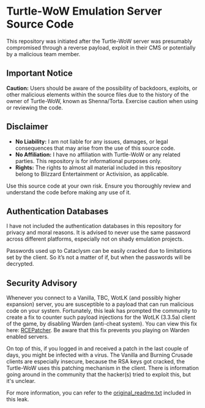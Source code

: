 # Turtle-WoW Emulation Server Source Code

This repository was initiated after the Turtle-WoW server was presumably compromised through a reverse payload, exploit in their CMS or potentially by a malicious team member.

## Important Notice

**Caution:** Users should be aware of the possibility of backdoors, exploits, or other malicious elements within the source files due to the history of the owner of Turtle-WoW, known as Shenna/Torta. Exercise caution when using or reviewing the code.

## Disclaimer

- **No Liability:** I am not liable for any issues, damages, or legal consequences that may arise from the use of this source code.
- **No Affiliation:** I have no affiliation with Turtle-WoW or any related parties. This repository is for informational purposes only.
- **Rights:** The rights to almost all material included in this repository belong to Blizzard Entertainment or Activision, as applicable.

Use this source code at your own risk. Ensure you thoroughly review and understand the code before making any use of it.

## Authentication Databases

I have not included the authentication databases in this repository for privacy and moral reasons. It is advised to never use the same password across different platforms, especially not on shady emulation projects.

Passwords used up to Cataclysm can be easily cracked due to limitations set by the client. So it’s not a matter of if, but when the passwords will be decrypted.

## Security Advisory

Whenever you connect to a Vanilla, TBC, WotLK (and possibly higher expansion) server, you are susceptible to a payload that can run malicious code on your system. Fortunately, this leak has prompted the community to create a fix to counter such payload injections for the WotLK (3.3.5a) client of the game, by disabling Warden (anti-cheat system). You can view this fix here: [RCEPatcher](https://github.com/stoneharry/RCEPatcher). Be aware that this fix prevents you playing on Warden enabled servers.

On top of this, if you logged in and received a patch in the last couple of days, you might be infected with a virus. The Vanilla and Burning Crusade clients are especially insecure, because the RSA keys got cracked, the Turtle-WoW uses this patching mechanism in the client. There is information going around in the community that the hacker(s) tried to exploit this, but it's unclear.

For more information, you can refer to the [original_readme.txt](original_readme.txt) included in this leak.